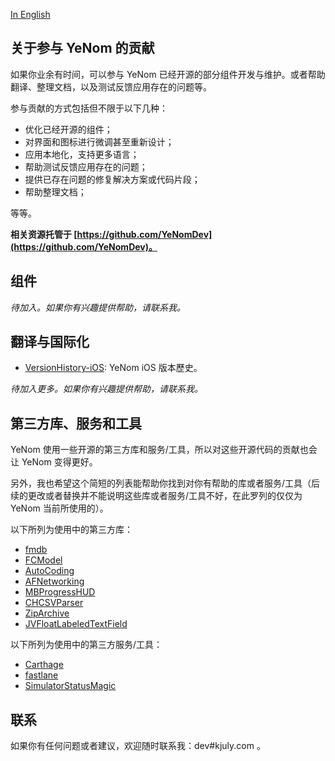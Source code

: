 [In English](https://yenomdev.kjuly.com/Contributions/)

## 关于参与 YeNom 的贡献

如果你业余有时间，可以参与 YeNom 已经开源的部分组件开发与维护。或者帮助翻译、整理文档，以及测试反馈应用存在的问题等。

参与贡献的方式包括但不限于以下几种：

- 优化已经开源的组件；
- 对界面和图标进行微调甚至重新设计；
- 应用本地化，支持更多语言；
- 帮助测试反馈应用存在的问题；
- 提供已存在问题的修复解决方案或代码片段；
- 帮助整理文档；

等等。

**相关资源托管于 [https://github.com/YeNomDev](https://github.com/YeNomDev)。**

## 组件

_待加入。如果你有兴趣提供帮助，请联系我。_

## 翻译与国际化

- [VersionHistory-iOS](https://github.com/YeNomDev/VersionHistory-iOS): YeNom iOS 版本歷史。

_待加入更多。如果你有兴趣提供帮助，请联系我。_

## 第三方库、服务和工具

YeNom 使用一些开源的第三方库和服务/工具，所以对这些开源代码的贡献也会让 YeNom 变得更好。

另外，我也希望这个简短的列表能帮助你找到对你有帮助的库或者服务/工具（后续的更改或者替换并不能说明这些库或者服务/工具不好，在此罗列的仅仅为 YeNom 当前所使用的）。

以下所列为使用中的第三方库：

- [fmdb](https://github.com/ccgus/fmdb)
- [FCModel](https://github.com/marcoarment/FCModel)
- [AutoCoding](https://github.com/nicklockwood/AutoCoding)
- [AFNetworking](https://github.com/AFNetworking/AFNetworking)
- [MBProgressHUD](https://github.com/jdg/MBProgressHUD)
- [CHCSVParser](https://github.com/davedelong/CHCSVParser)
- [ZipArchive](https://github.com/ZipArchive/ZipArchive)
- [JVFloatLabeledTextField](https://github.com/jverdi/JVFloatLabeledTextField)

以下所列为使用中的第三方服务/工具：

- [Carthage](https://github.com/Carthage/Carthage)
- [fastlane](https://github.com/fastlane/fastlane)
- [SimulatorStatusMagic](https://github.com/shinydevelopment/SimulatorStatusMagic)

## 联系

如果你有任何问题或者建议，欢迎随时联系我：dev#kjuly.com 。

